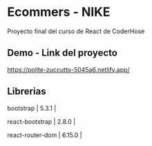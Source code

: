 # Ecommers - NIKE

Proyecto final del curso de React de CoderHose


## Demo - Link del proyecto
https://polite-zuccutto-5045a6.netlify.app/



## Librerias

bootstrap        | 5.3.1 |

react-bootstrap  | 2.8.0 |

react-router-dom | 6.15.0 |
